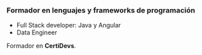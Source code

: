 ### Formador en lenguajes y frameworks de programación

* Full Stack developer: Java y Angular
* Data Engineer

Formador en **CertiDevs**.
